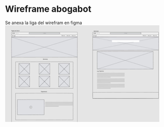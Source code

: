 # Wireframe abogabot
Se anexa la liga del wirefram en figma
[![Abogabot](/img/wireAbogabot.JPG)](https://www.figma.com/file/W6ifgWfcFT0rCjsIZnXGUH/WireFrame-Abogabot?node-id=0%3A1)
